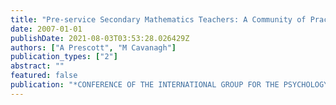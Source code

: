 ```yaml
---
title: "Pre-service Secondary Mathematics Teachers: A Community of Practice"
date: 2007-01-01
publishDate: 2021-08-03T03:53:28.026429Z
authors: ["A Prescott", "M Cavanagh"]
publication_types: ["2"]
abstract: ""
featured: false
publication: "*CONFERENCE OF THE INTERNATIONAL GROUP FOR THE PSYCHOLOGY OF MATHEMATICS …*"
---
```


